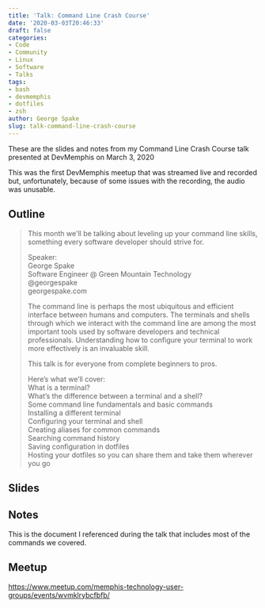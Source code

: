 ```yaml
---
title: 'Talk: Command Line Crash Course'
date: '2020-03-03T20:46:33'
draft: false
categories:
- Code
- Community
- Linux
- Software
- Talks
tags:
- bash
- devmemphis
- dotfiles
- zsh
author: George Spake
slug: talk-command-line-crash-course
---
```


These are the slides and notes from my Command Line Crash Course talk
presented at DevMemphis on March 3, 2020

This was the first DevMemphis meetup that was streamed live and recorded but,
unfortunately, because of some issues with the recording, the audio was
unusable.

## Outline

> This month we'll be talking about leveling up your command line skills,
> something every software developer should strive for.
>
> Speaker:  
> George Spake  
> Software Engineer @ Green Mountain Technology  
> @georgespake  
> georgespake.com
>
> The command line is perhaps the most ubiquitous and efficient interface
> between humans and computers. The terminals and shells through which we
> interact with the command line are among the most important tools used by
> software developers and technical professionals. Understanding how to
> configure your terminal to work more effectively is an invaluable skill.
>
> This talk is for everyone from complete beginners to pros.
>
> Here’s what we’ll cover:  
> What is a terminal?  
> What’s the difference between a terminal and a shell?  
> Some command line fundamentals and basic commands  
> Installing a different terminal  
> Configuring your terminal and shell  
> Creating aliases for common commands  
> Searching command history  
> Saving configuration in dotfiles  
> Hosting your dotfiles so you can share them and take them wherever you go

## Slides

## Notes

This is the document I referenced during the talk that includes most of the
commands we covered.

## Meetup

https://www.meetup.com/memphis-technology-user-groups/events/wvmklrybcfbfb/
